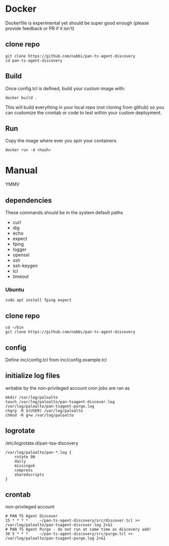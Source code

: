 # Docker

Dockerfile is experimental yet should be super good enough (please provide feedback or PR if it isn't)

## clone repo

```shell
git clone https://github.com/nabbi/pan-ts-agent-discovery
cd pan-ts-agent-discovery
```

## Build
Once config.tcl is defined, build your custom image with:

```shell
docker build .
```

This will build everything in your local repo (not cloning from github) so you can customize the crontab or code to test within your custom deployment.


## Run

Copy the image where ever you spin your containers.

```shell
docker run -d <hash>
```

# Manual

YMMV

## dependencies

These commands should be in the system default paths

* curl
* dig
* echo
* expect
* fping
* logger
* openssl
* ssh
* ssh-keygen
* tcl
* timeout

### Ubuntu

```shell
sudo apt install fping expect
```

## clone repo

```shell
cd ~/bin
git clone https://github.com/nabbi/pan-ts-agent-discovery
```

## config

Define inc/config.tcl from inc/config.example.tcl

## initialize log files

writable by the non-privileged account cron jobs are ran as

```shell
mkdir /var/log/paloalto
touch /var/log/paloalto/pan-tsagent-discover.log /var/log/paloalto/pan-tsagent-purge.log
chgrp -R $(USER) /var/log/paloalto
chmod -R g+w /var/log/paloalto
```

## logrotate
/etc/logrotate.d/pan-tsa-discovery

```logrotate
/var/log/paloalto/pan-*.log {
    rotate 90
    daily
    missingok
    compress
    sharedscripts
}
```

## crontab

non-privileged account

```cron
# PAN TS Agent Discover
15 * * * *     ~/pan-ts-agent-discovery/src/discover.tcl >> /var/log/paloalto/pan-tsagent-discover.log 2>&1
# PAN TS Agent Purge - do not run at same time as discovery add!
30 5 * * *     ~/pan-ts-agent-discovery/src/purge.tcl >> /var/log/paloalto/pan-tsagent-purge.log 2>&1
```

